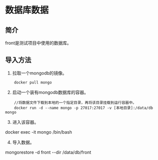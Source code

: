 # 数据库数据

## 简介

front是测试项目中使用的数据库。

## 导入方法

1. 拉取一个mongodb的镜像。

```
    docker pull mongo
```

2. 启动一个装有mongodb数据库的容器。
    
```
    //将数据文件下载到本地的一个指定目录，再将该目录挂载到运行容器中。
    docker run -d --name mongo -p 27017:27017 -v [本地目录]:/data/db mongo
```
    
3. 进入该容器。

docker exec -it mongo /bin/bash

4. 导入数据。

mongorestore -d front --dir /data/db/front




